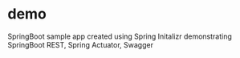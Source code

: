# demo
SpringBoot sample app created using Spring Initalizr demonstrating SpringBoot REST, Spring Actuator, Swagger
